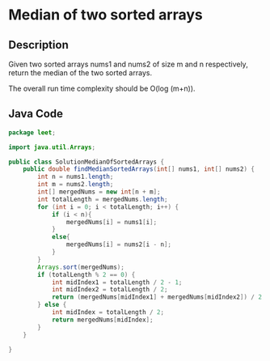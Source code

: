 # Median of two sorted arrays

## Description
Given two sorted arrays nums1 and nums2 of size m and n respectively, return the median of the two sorted arrays.

The overall run time complexity should be O(log (m+n)).
## Java Code
```java
package leet;

import java.util.Arrays;

public class SolutionMedianOfSortedArrays {
    public double findMedianSortedArrays(int[] nums1, int[] nums2) {
        int n = nums1.length;
        int m = nums2.length;
        int[] mergedNums = new int[n + m];
        int totalLength = mergedNums.length;
        for (int i = 0; i < totalLength; i++) {
            if (i < n){
                mergedNums[i] = nums1[i];
            }
            else{
                mergedNums[i] = nums2[i - n];
            }
        }
        Arrays.sort(mergedNums);
        if (totalLength % 2 == 0) {
            int midIndex1 = totalLength / 2 - 1;
            int midIndex2 = totalLength / 2;
            return (mergedNums[midIndex1] + mergedNums[midIndex2]) / 2.0;
        } else {
            int midIndex = totalLength / 2;
            return mergedNums[midIndex];
        }
    }

}
